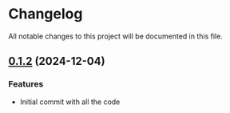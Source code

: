 # Changelog

All notable changes to this project will be documented in this file.

## [0.1.2]() (2024-12-04)
### Features
* Initial commit with all the code

